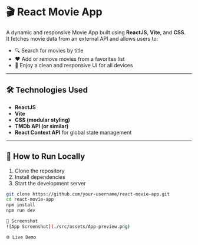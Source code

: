 # 🎬 React Movie App

A dynamic and responsive Movie App built using **ReactJS**, **Vite**, and **CSS**.  
It fetches movie data from an external API and allows users to:

- 🔍 Search for movies by title  
- ❤️ Add or remove movies from a favorites list  
- 📱 Enjoy a clean and responsive UI for all devices

---

## 🛠️ Technologies Used

- **ReactJS**  
- **Vite**  
- **CSS (modular styling)**  
- **TMDb API (or similar)**  
- **React Context API** for global state management

---

## 🚀 How to Run Locally

1. Clone the repository  
2. Install dependencies  
3. Start the development server

```bash
git clone https://github.com/your-username/react-movie-app.git
cd react-movie-app
npm install
npm run dev

📸 Screenshot
![App Screenshot](./src/assets/App-preview.png)

🌐 Live Demo
